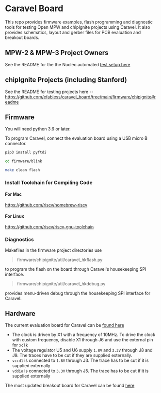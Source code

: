 # Caravel Board

This repo provides firmware examples, flash programming and diagnostic tools for testing
Open MPW and chipIgnite projects using Caravel.  It also provides schematics, layout and gerber files for PCB evaluation and breakout boards.

## MPW-2 & MPW-3 Project Owners

See the README for the the Nucleo automated [test setup here](https://github.com/efabless/caravel_board/tree/main/firmware/mpw2-5/nucleo)

## chipIgnite Projects (including Stanford)

See the README for testing projects here -- https://github.com/efabless/caravel_board/tree/main/firmware/chipignite#readme

## Firmware

You will need python 3.6 or later.  

To program Caravel, connect the evaluation board using a USB micro B connector.

```bash
pip3 install pyftdi

cd firmware/blink

make clean flash
```

### Install Toolchain for Compiling Code

#### For Mac

https://github.com/riscv/homebrew-riscv

#### For Linux

https://github.com/riscv/riscv-gnu-toolchain

### Diagnostics

Makefiles in the firmware project directories use 

> firmware/chipignite/util/caravel_hkflash.py 

to program the flash on the board through Caravel's housekeeping SPI interface.

> firmware/chipignite/util/caravel_hkdebug.py 

provides menu-driven debug through the housekeeping SPI interface for Caravel.

## Hardware

The current evaluation board for Caravel can be [found here](hardware/development/caravel-dev-v5-M.2)

- The clock is driven by X1 with a frequency of 10MHz. To drive the clock with custom frequency, disable X1 through J6 and use the external pin for `xclk`
- The voltage regulator U5 and U6 supply `1.8V` and `3.3V` through J8 and J9. The traces have to be cut if they are supplied externally.
- `vccd1` is connected to `1.8V` through J3. The trace has to be cut if it is supplied externally
- `vddio` is connected to `3.3V` through J5. The trace has to be cut if it is supplied externally

The most updated breakout board for Caravel can be found [here](hardware/breakout/caravel-M.2-card-QFN)

